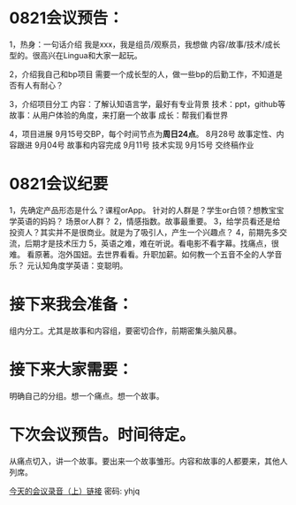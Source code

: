 # 0821会议预告：
1，热身：一句话介绍
我是xxx，我是组员/观察员，我想做 内容/故事/技术/成长 型的。很高兴在Lingua和大家一起玩。

2，介绍我自己和bp项目
需要一个成长型的人，做一些bp的后勤工作，不知道是否有人有耐心？

3，介绍项目分工
内容：了解认知语言学，最好有专业背景
技术：ppt，github等
故事：从用户体验的角度，来打磨一个故事
成长：帮我们看世界

4，项目进展
9月15号交BP，每个时间节点为**周日24点**。
8月28号 故事定性、内容跟进
9月04号 故事和内容完成
9月11号 技术实现
9月15号 交终稿作业

# 0821会议纪要
1，先确定产品形态是什么？课程orApp。
     针对的人群是？学生or白领？想教宝宝学英语的妈妈？
     场景or人群？
2，情感指数。故事最重要。
3，给学员看还是给投资人？其实并不是很商业。就是为了吸引人，产生一个兴趣点？
4，前期先多交流，后期才是技术压力
5，英语之难，难在听说。看电影不看字幕。找痛点，很难。
看原著。泡外国妞。去世界看看。升职加薪。如何教一个五音不全的人学音乐？
元认知角度学英语：变聪明。

# 接下来我会准备：
组内分工。尤其是故事和内容组，要密切合作，前期密集头脑风暴。

# 接下来大家需要：
明确自己的分组。想一个痛点。想一个故事。

# 下次会议预告。时间待定。
从痛点切入，讲一个故事。要出来一个故事雏形。内容和故事的人都要来，其他人列席。


[今天的会议录音（上）链接](https://pan.baidu.com/s/1qY8crk4) 密码: yhjq
